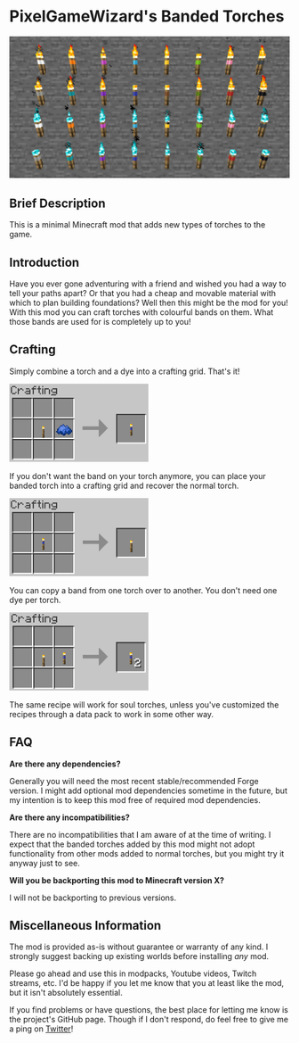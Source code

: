 # PixelGameWizard's Banded Torches

![Picture of banded torches](https://raw.githubusercontent.com/pixelgamewizard/pgwbandedtorches/master/doc/1_16_5/showcase_torches.png "Banded Torches")

## Brief Description

This is a minimal Minecraft mod that adds new types of torches to the game.

## Introduction

Have you ever gone adventuring with a friend and wished you had a way to tell your paths apart? Or that you had a cheap and movable material with which to plan building foundations? Well then this might be the mod for you! With this mod you can craft torches with colourful bands on them. What those bands are used for is completely up to you!

## Crafting

Simply combine a torch and a dye into a crafting grid. That's it!

<img src="https://raw.githubusercontent.com/pixelgamewizard/pgwbandedtorches/master/doc/1_16_5/recipe_creation.png" width="250" height="140" />

If you don't want the band on your torch anymore, you can place your banded torch into a crafting grid and recover the normal torch.

<img src="https://raw.githubusercontent.com/pixelgamewizard/pgwbandedtorches/master/doc/1_16_5/recipe_unband.png" width="250" height="140" />

You can copy a band from one torch over to another. You don't need one dye per torch.

<img src="https://raw.githubusercontent.com/pixelgamewizard/pgwbandedtorches/master/doc/1_16_5/recipe_duplication.png" width="250" height="140" />

The same recipe will work for soul torches, unless you've customized the recipes through a data pack to work in some other way.

## FAQ

**Are there any dependencies?**

Generally you will need the most recent stable/recommended Forge version. I might add optional mod dependencies sometime in the future, but my intention is to keep this mod free of required mod dependencies.

**Are there any incompatibilities?**

There are no incompatibilities that I am aware of at the time of writing. I expect that the banded torches added by this mod might not adopt functionality from other mods added to normal torches, but you might try it anyway just to see.

**Will you be backporting this mod to Minecraft version X?**

I will not be backporting to previous versions.

## Miscellaneous Information

The mod is provided as-is without guarantee or warranty of any kind. I strongly suggest backing up existing worlds before installing *any* mod.

Please go ahead and use this in modpacks, Youtube videos, Twitch streams, etc. I'd be happy if you let me know that you at least like the mod, but it isn't absolutely essential.

If you find problems or have questions, the best place for letting me know is the project's GitHub page. Though if I don't respond, do feel free to give me a ping on [Twitter](https://twitter.com/PixelGameWizard)!

